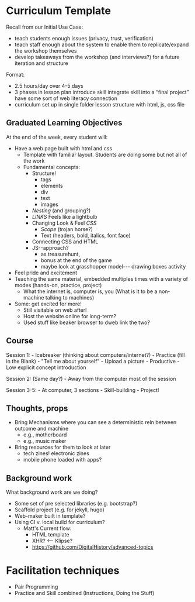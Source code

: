 # Curriculum Template

Recall from our Initial Use Case: 

- teach students enough issues (privacy, trust, verification)
- teach staff enough about the system to enable them to replicate/expand the workshop themselves
- develop takeaways from the workshop (and interviews?) for a future iteration and structure

Format:
- 2.5 hours/day over 4-5 days
- 3 phases in lesson plan
    introduce skill
    integrate skill into a “final project”
    have some sort of web literacy connection
- curriculum set up in single folder lesson structure with html, js, css file

## Graduated Learning Objectives

At the end of the week, every student will:
- Have a web page built with html and css
    - Template with familiar layout. Students are doing some but not all of the work
    - Fundamental concepts:
        - Structure!
            - tags
            - elements
            - div 
            - text 
            - images
        - *Nesting* (and grouping?)
        - *LINKS* Feels like a lightbulb
        - Changing Look & Feel *CSS* 
            - *Scope* (trojan horse?)
            - Text (headers, bold, italics, font face)
        - Connecting CSS and HTML
        - JS--approach? 
            - as treasurehunt, 
            - bonus at the end of the game
            - maybe look at grasshopper model--- drawing boxes activity
- Feel pride and excitement
- Teaching the same material, embedded multiples times with a variety of modes (hands-on, practice, project)
    - What the internet is, computer is, you (What is it to be a non-machine talking to machines)
- Some: get excited for more!
    - Still visitable on web after! 
    - Host the website online for long-term?
    - Used stuff like beaker browser to dweb link the two?
    
## Course

Session 1:
    - Icebreaker (thinking about computers/internet?)
    - Practice (fill in the Blank)
        - "Tell me about yourself"
        - Upload a picture
        - Productive
        - Low explicit concept introduction

Session 2: (Same day?)
    - Away from the computer most of the session
 
Session 3-5:
    - At computer, 3 sections
    - Skill-building
    - Project!

## Thoughts, props

- Bring Mechanisms where you can see a deterministic reln between outcome and machine
    - e.g., motherboard
    - e.g., music maker
- Bring resources for them to look at later
    - tech zines! electronic zines
    - mobile phone loaded with apps?

## Background work

What background work are we doing?
- Some set of pre selected libraries (e.g. bootstrap?)
- Scaffold project (e.g. for jekyll, hugo)
- Web-maker built in template?
- Using CI v. local build for curriculum?
  - Matt's Current flow:
      - HTML template
      - XHR? <-- Klipse?
      - https://github.com/DigitalHistory/advanced-topics

# Facilitation techniques

- Pair Programming
- Practice and Skill combined (Instructions, Doing the Stuff)
